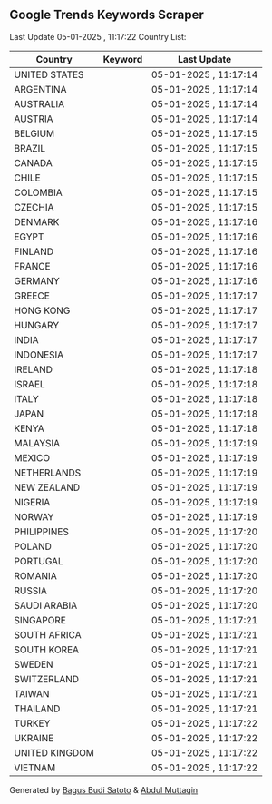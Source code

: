 
## Google Trends Keywords Scraper

Last Update 05-01-2025 , 11:17:22
Country List:

| Country | Keyword | Last Update |
| --- | --- | --- |
| UNITED STATES |  | 05-01-2025 , 11:17:14 |
| ARGENTINA |  | 05-01-2025 , 11:17:14 |
| AUSTRALIA |  | 05-01-2025 , 11:17:14 |
| AUSTRIA |  | 05-01-2025 , 11:17:14 |
| BELGIUM |  | 05-01-2025 , 11:17:15 |
| BRAZIL |  | 05-01-2025 , 11:17:15 |
| CANADA |  | 05-01-2025 , 11:17:15 |
| CHILE |  | 05-01-2025 , 11:17:15 |
| COLOMBIA |  | 05-01-2025 , 11:17:15 |
| CZECHIA |  | 05-01-2025 , 11:17:15 |
| DENMARK |  | 05-01-2025 , 11:17:16 |
| EGYPT |  | 05-01-2025 , 11:17:16 |
| FINLAND |  | 05-01-2025 , 11:17:16 |
| FRANCE |  | 05-01-2025 , 11:17:16 |
| GERMANY |  | 05-01-2025 , 11:17:16 |
| GREECE |  | 05-01-2025 , 11:17:17 |
| HONG KONG |  | 05-01-2025 , 11:17:17 |
| HUNGARY |  | 05-01-2025 , 11:17:17 |
| INDIA |  | 05-01-2025 , 11:17:17 |
| INDONESIA |  | 05-01-2025 , 11:17:17 |
| IRELAND |  | 05-01-2025 , 11:17:18 |
| ISRAEL |  | 05-01-2025 , 11:17:18 |
| ITALY |  | 05-01-2025 , 11:17:18 |
| JAPAN |  | 05-01-2025 , 11:17:18 |
| KENYA |  | 05-01-2025 , 11:17:18 |
| MALAYSIA |  | 05-01-2025 , 11:17:19 |
| MEXICO |  | 05-01-2025 , 11:17:19 |
| NETHERLANDS |  | 05-01-2025 , 11:17:19 |
| NEW ZEALAND |  | 05-01-2025 , 11:17:19 |
| NIGERIA |  | 05-01-2025 , 11:17:19 |
| NORWAY |  | 05-01-2025 , 11:17:19 |
| PHILIPPINES |  | 05-01-2025 , 11:17:20 |
| POLAND |  | 05-01-2025 , 11:17:20 |
| PORTUGAL |  | 05-01-2025 , 11:17:20 |
| ROMANIA |  | 05-01-2025 , 11:17:20 |
| RUSSIA |  | 05-01-2025 , 11:17:20 |
| SAUDI ARABIA |  | 05-01-2025 , 11:17:20 |
| SINGAPORE |  | 05-01-2025 , 11:17:21 |
| SOUTH AFRICA |  | 05-01-2025 , 11:17:21 |
| SOUTH KOREA |  | 05-01-2025 , 11:17:21 |
| SWEDEN |  | 05-01-2025 , 11:17:21 |
| SWITZERLAND |  | 05-01-2025 , 11:17:21 |
| TAIWAN |  | 05-01-2025 , 11:17:21 |
| THAILAND |  | 05-01-2025 , 11:17:21 |
| TURKEY |  | 05-01-2025 , 11:17:22 |
| UKRAINE |  | 05-01-2025 , 11:17:22 |
| UNITED KINGDOM |  | 05-01-2025 , 11:17:22 |
| VIETNAM |  | 05-01-2025 , 11:17:22 |

Generated by [Bagus Budi Satoto](https://github.com/bagussatoto/) & [Abdul Muttaqin](https://github.com/fdciabdul/)
